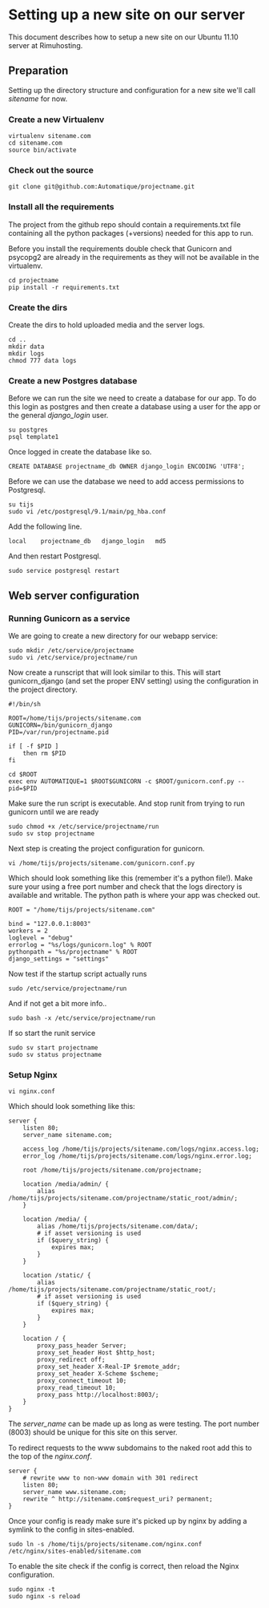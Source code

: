 # Setting up a new site on our server

This document describes how to setup a new site on our Ubuntu 11.10 server at Rimuhosting.

## Preparation

Setting up the directory structure and configuration for a new site we'll call _sitename_ for now.

### Create a new Virtualenv

    virtualenv sitename.com
    cd sitename.com
    source bin/activate

### Check out the source

    git clone git@github.com:Automatique/projectname.git
    
### Install all the requirements

The project from the github repo should contain a requirements.txt file containing all the python packages (+versions) needed for this app to run.

Before you install the requirements double check that Gunicorn and psycopg2 are already in the requirements as they will not be available in the virtualenv.

    cd projectname
    pip install -r requirements.txt

### Create the dirs

Create the dirs to hold uploaded media and the server logs.

    cd ..
    mkdir data
    mkdir logs
    chmod 777 data logs
    
### Create a new Postgres database

Before we can run the site we need to create a database for our app. To do this login as postgres and then create a database using a user for the app or the general _django_login_ user.

    su postgres
    psql template1
    
Once logged in create the database like so.

    CREATE DATABASE projectname_db OWNER django_login ENCODING 'UTF8';

Before we can use the database we need to add access permissions to Postgresql.

    su tijs
    sudo vi /etc/postgresql/9.1/main/pg_hba.conf

Add the following line.

    local    projectname_db   django_login   md5

And then restart Postgresql.

    sudo service postgresql restart
    
## Web server configuration

### Running Gunicorn as a service

We are going to create a new directory for our webapp service:

    sudo mkdir /etc/service/projectname
    sudo vi /etc/service/projectname/run

Now create a runscript that will look similar to this. This will start gunicorn_django (and set the proper ENV setting) using the configuration in the project directory.

    #!/bin/sh

    ROOT=/home/tijs/projects/sitename.com
    GUNICORN=/bin/gunicorn_django
    PID=/var/run/projectname.pid

    if [ -f $PID ]
        then rm $PID
    fi

    cd $ROOT
    exec env AUTOMATIQUE=1 $ROOT$GUNICORN -c $ROOT/gunicorn.conf.py --pid=$PID

Make sure the run script is executable. And stop runit from trying to run gunicorn until we are ready

    sudo chmod +x /etc/service/projectname/run
    sudo sv stop projectname

Next step is creating the project configuration for gunicorn.

    vi /home/tijs/projects/sitename.com/gunicorn.conf.py
    
Which should look something like this (remember it's a python file!). Make sure your using a free port number and check that the logs directory is available and writable. The python path is where your app was checked out.

    ROOT = "/home/tijs/projects/sitename.com"

    bind = "127.0.0.1:8003"
    workers = 2
    loglevel = "debug"
    errorlog = "%s/logs/gunicorn.log" % ROOT
    pythonpath = "%s/projectname" % ROOT
    django_settings = "settings"
    
Now test if the startup script actually runs

    sudo /etc/service/projectname/run
    
And if not get a bit more info..

    sudo bash -x /etc/service/projectname/run
    
If so start the runit service

    sudo sv start projectname
    sudo sv status projectname
    

### Setup Nginx

    vi nginx.conf
    
Which should look something like this:

    server {
        listen 80;
        server_name sitename.com;
    
        access_log /home/tijs/projects/sitename.com/logs/nginx.access.log;
        error_log /home/tijs/projects/sitename.com/logs/nginx.error.log;
    
        root /home/tijs/projects/sitename.com/projectname;
    
        location /media/admin/ {
            alias /home/tijs/projects/sitename.com/projectname/static_root/admin/;
        }
    
        location /media/ {
            alias /home/tijs/projects/sitename.com/data/;
            # if asset versioning is used
            if ($query_string) {
                expires max;
            }
        }
    
        location /static/ {
            alias /home/tijs/projects/sitename.com/projectname/static_root/;
            # if asset versioning is used
            if ($query_string) {
                expires max;
            }
        }
    
        location / {
            proxy_pass_header Server;
            proxy_set_header Host $http_host;
            proxy_redirect off;
            proxy_set_header X-Real-IP $remote_addr;
            proxy_set_header X-Scheme $scheme;
            proxy_connect_timeout 10;
            proxy_read_timeout 10;
            proxy_pass http://localhost:8003/;
        }
    }

The _server_name_ can be made up as long as were testing. The port number (8003) should be unique for this site on this server.

To redirect requests to the www subdomains to the naked root add this to the top of the _nginx.conf_.

    server {
        # rewrite www to non-www domain with 301 redirect
        listen 80;
        server_name www.sitename.com;
        rewrite ^ http://sitename.com$request_uri? permanent;
    }
    
Once your config is ready make sure it's picked up by nginx by adding a symlink to the config in sites-enabled.

    sudo ln -s /home/tijs/projects/sitename.com/nginx.conf /etc/nginx/sites-enabled/sitename.com
    
To enable the site check if the config is correct, then reload the Nginx configuration.

    sudo nginx -t
    sudo nginx -s reload
